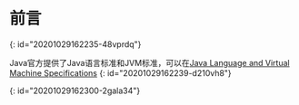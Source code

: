 # 前言
{: id="20201029162235-48vprdq"}

Java官方提供了Java语言标准和JVM标准，可以在[Java Language and Virtual Machine Specifications](https://docs.oracle.com/javase/specs/index.html)
{: id="20201029162239-d210vh8"}

{: id="20201029162300-2gala34"}
